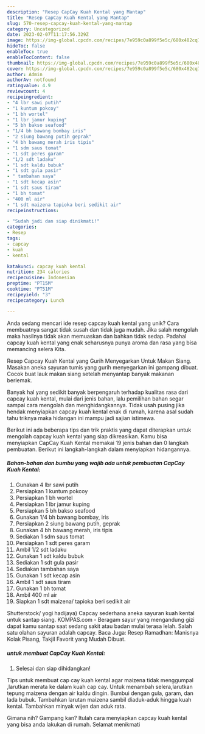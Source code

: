 ```yaml
---
description: "Resep CapCay Kuah Kental yang Mantap"
title: "Resep CapCay Kuah Kental yang Mantap"
slug: 570-resep-capcay-kuah-kental-yang-mantap
category: Uncategorized
date: 2023-02-07T11:17:56.329Z
image: https://img-global.cpcdn.com/recipes/7e959c0a899f5e5c/680x482cq70/capcay-kuah-kental-foto-resep-utama.jpg
hideToc: false
enableToc: true
enableTocContent: false
thumbnail: https://img-global.cpcdn.com/recipes/7e959c0a899f5e5c/680x482cq70/capcay-kuah-kental-foto-resep-utama.jpg
cover: https://img-global.cpcdn.com/recipes/7e959c0a899f5e5c/680x482cq70/capcay-kuah-kental-foto-resep-utama.jpg
author: Admin
authorAv: notfound
ratingvalue: 4.9
reviewcount: 4
recipeingredient:
- "4 lbr sawi putih"
- "1 kuntum pokcoy"
- "1 bh wortel"
- "1 lbr jamur kuping"
- "5 bh bakso seafood"
- "1/4 bh bawang bombay iris"
- "2 siung bawang putih geprak"
- "4 bh bawang merah iris tipis"
- "1 sdm saus tomat"
- "1 sdt peres garam"
- "1/2 sdt ladaku"
- "1 sdt kaldu bubuk"
- "1 sdt gula pasir"
- " tambahan saya"
- "1 sdt kecap asin"
- "1 sdt saus tiram"
- "1 bh tomat"
- "400 ml air"
- "1 sdt maizena tapioka beri sedikit air"
recipeinstructions:

- "Sudah jadi dan siap dinikmati!"
categories:
- Resep
tags:
- capcay
- kuah
- kental

katakunci: capcay kuah kental 
nutrition: 234 calories
recipecuisine: Indonesian
preptime: "PT15M"
cooktime: "PT51M"
recipeyield: "3"
recipecategory: Lunch

---
```





Anda sedang mencari ide resep capcay kuah kental yang unik? Cara membuatnya sangat tidak susah dan tidak juga mudah. Jika salah mengolah maka hasilnya tidak akan memuaskan dan bahkan tidak sedap. Padahal capcay kuah kental yang enak seharusnya punya aroma dan rasa yang bisa memancing selera Kita.





Resep Capcay Kuah Kental yang Gurih Menyegarkan Untuk Makan Siang. Masakan aneka sayuran tumis yang gurih menyegarkan ini gampang dibuat. Cocok buat lauk makan siang setelah menyantap banyak makanan berlemak.

Banyak hal yang sedikit banyak berpengaruh terhadap kualitas rasa dari capcay kuah kental, mulai dari jenis bahan, lalu pemilihan bahan segar sampai cara mengolah dan menghidangkannya. Tidak usah pusing jika hendak menyiapkan capcay kuah kental enak di rumah, karena asal sudah tahu triknya maka hidangan ini mampu jadi sajian istimewa.






Berikut ini ada beberapa tips dan trik praktis yang dapat diterapkan untuk mengolah capcay kuah kental yang siap dikreasikan. Kamu bisa menyiapkan CapCay Kuah Kental memakai 19 jenis bahan dan 0 langkah pembuatan. Berikut ini langkah-langkah dalam menyiapkan hidangannya.

<!--inarticleads1-->

##### Bahan-bahan dan bumbu yang wajib ada untuk pembuatan CapCay Kuah Kental:

1. Gunakan 4 lbr sawi putih
1. Persiapkan 1 kuntum pokcoy
1. Persiapkan 1 bh wortel
1. Persiapkan 1 lbr jamur kuping
1. Persiapkan 5 bh bakso seafood
1. Gunakan 1/4 bh bawang bombay, iris
1. Persiapkan 2 siung bawang putih, geprak
1. Gunakan 4 bh bawang merah, iris tipis
1. Sediakan 1 sdm saus tomat
1. Persiapkan 1 sdt peres garam
1. Ambil 1/2 sdt ladaku
1. Gunakan 1 sdt kaldu bubuk
1. Sediakan 1 sdt gula pasir
1. Sediakan  tambahan saya
1. Gunakan 1 sdt kecap asin
1. Ambil 1 sdt saus tiram
1. Gunakan 1 bh tomat
1. Ambil 400 ml air
1. Siapkan 1 sdt maizena/ tapioka beri sedikit air


Shutterstock/ yogi hadijaya) Capcay sederhana aneka sayuran kuah kental untuk santap siang. KOMPAS.com - Beragam sayur yang mengandung gizi dapat kamu santap saat sedang sakit atau badan mulai terasa lelah. Salah satu olahan sayuran adalah capcay. Baca Juga: Resep Ramadhan: Manisnya Kolak Pisang, Takjil Favorit yang Mudah Dibuat. 

<!--inarticleads2-->

#####  untuk membuat CapCay Kuah Kental:


1. Selesai dan siap dihidangkan!

Tips untuk membuat cap cay kuah kental agar maizena tidak menggumpal ,larutkan merata ke dalam kuah cap cay. Untuk menambah selera,larutkan tepung maizena dengan air kaldu dingin. Bumbui dengan gula, garam, dan lada bubuk. Tambahkan larutan maizena sambil diaduk-aduk hingga kuah kental. Tambahkan minyak wijen dan aduk rata. 

Gimana nih? Gampang kan? Itulah cara menyiapkan capcay kuah kental yang bisa anda lakukan di rumah. Selamat menikmati
